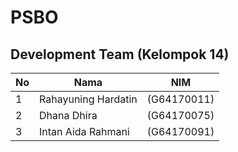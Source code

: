 # PSBO

## Development Team (Kelompok 14)
| No | Nama | NIM |
| ----- | ----- | ----- |
| 1 | Rahayuning Hardatin | (G64170011) |
| 2 | Dhana Dhira | (G64170075) |
| 3 | Intan Aida Rahmani | (G64170091) |
